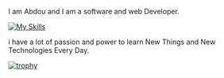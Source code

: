 I am Abdou and I am a software and web Developer.

[![My Skills](https://skillicons.dev/icons?i=c,cpp,py,django,js,html,css,bootstrap,react,java,vscode)](https://skillicons.dev)

i have a lot of passion and power to learn New Things and New Technologies Every Day.

[![trophy](https://github-profile-trophy.vercel.app/?username=AlCo2)](https://github.com/AlCo2/github-profile-trophy)
